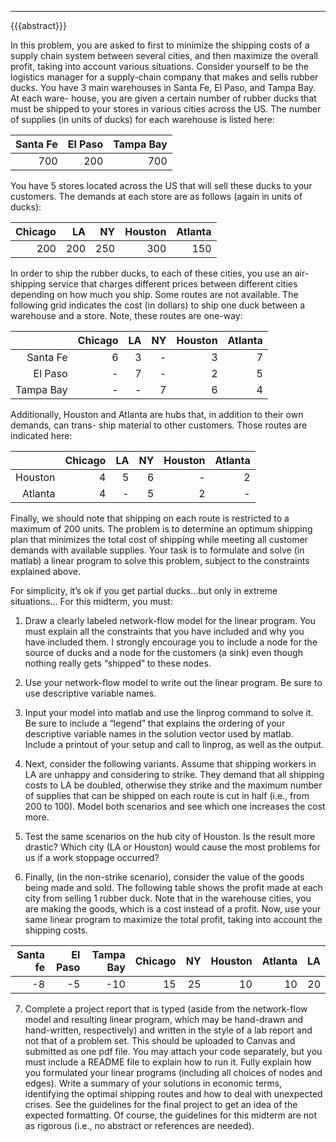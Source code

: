 ---
{{{abstract}}}
<!-- #region -->

In this problem, you are asked to first to minimize the shipping costs
of a supply chain system between several cities, and then maximize the
overall profit, taking into account various situations.  Consider
yourself to be the logistics manager for a supply-chain company that
makes and sells rubber ducks. You have 3 main warehouses in Santa Fe,
El Paso, and Tampa Bay. At each ware- house, you are given a certain
number of rubber ducks that must be shipped to your stores in various
cities across the US. The number of supplies (in units of ducks) for
each warehouse is listed here:

| Santa Fe | El Paso | Tampa Bay|
|---------:|--------:|---------:|
|      700 |     200 |      700 |

You have 5 stores located across the US that will sell these ducks to
your customers. The demands at each store are as follows (again in
units of ducks):

| Chicago | LA | NY | Houston | Atlanta |
|--------:|---:|---:|--------:|--------:|
|     200 | 200| 250|      300|      150|


In order to ship the rubber ducks, to each of these cities, you use an
air-shipping service that charges different prices between different
cities depending on how much you ship. Some routes are not
available. The following grid indicates the cost (in dollars) to ship
one duck between a warehouse and a store. Note, these routes are
one-way:

|           | Chicago | LA | NY | Houston | Atlanta |
|----------:|--------:|---:|---:|--------:|--------:|
|  Santa Fe |       6 |  3 |  - |       3 |       7 |
|   El Paso |       - |  7 |  - |       2 |       5 |
| Tampa Bay |       - |  - |  7 |       6 |       4 |


Additionally, Houston and Atlanta are hubs that, in addition to their
own demands, can trans- ship material to other customers. Those routes
are indicated here:

|         | Chicago | LA | NY | Houston | Atlanta |
|--------:|--------:|---:|---:|--------:|--------:|
| Houston |       4 |  5 |  6 |       - |       2 |
| Atlanta |       4 |  - |  5 |       2 |       - |


Finally, we should note that shipping on each route is restricted to a
maximum of 200 units.  The problem is to determine an optimum shipping
plan that minimizes the total cost of shipping while meeting all
customer demands with available supplies. Your task is to formulate
and solve (in matlab) a linear program to solve this problem, subject
to the constraints explained above. 

For simplicity, it’s ok if you get partial ducks...but only in extreme
situations... For this midterm, you must:

1. Draw a clearly labeled network-flow model for the linear
program. You must explain all the constraints that you have included
and why you have included them. I strongly encourage you to include a
node for the source of ducks and a node for the customers (a sink)
even though nothing really gets “shipped” to these nodes.

2. Use your network-flow model to write out the linear program. Be
sure to use descriptive variable names.

3. Input your model into matlab and use the linprog command to solve
it. Be sure to include a “legend” that explains the ordering of your
descriptive variable names in the solution vector used by
matlab. Include a printout of your setup and call to linprog, as well
as the output.

4. Next, consider the following variants. Assume that shipping workers
in LA are unhappy and considering to strike. They demand that all
shipping costs to LA be doubled, otherwise they strike and the maximum
number of supplies that can be shipped on each route is cut in half
(i.e., from 200 to 100). Model both scenarios and see which one
increases the cost more.

5. Test the same scenarios on the hub city of Houston. Is the result
more drastic? Which city (LA or Houston) would cause the most problems
for us if a work stoppage occurred?

6. Finally, (in the non-strike scenario), consider the value of the
goods being made and sold.  The following table shows the profit made
at each city from selling 1 rubber duck. Note that in the warehouse
cities, you are making the goods, which is a cost instead of a
profit. Now, use your same linear program to maximize the total
profit, taking into account the shipping costs.


| Santa fe | El Paso | Tampa Bay | Chicago | NY | Houston | Atlanta | LA |
|---------:|--------:|----------:|--------:|---:|--------:|--------:|---:|
|       -8 |      -5 |       -10 |      15 | 25 |      10 |      10 | 20 |

7. Complete a project report that is typed (aside from the
network-flow model and resulting linear program, which may be
hand-drawn and hand-written, respectively) and written in the style of
a lab report and not that of a problem set. This should be uploaded to
Canvas and submitted as one pdf file. You may attach your code
separately, but you must include a README file to explain how to run
it. Fully explain how you formulated your linear programs (including
all choices of nodes and edges). Write a summary of your solutions in
economic terms, identifying the optimal shipping routes and how to
deal with unexpected crises. See the guidelines for the final project
to get an idea of the expected formatting. Of course, the guidelines
for this midterm are not as rigorous (i.e., no abstract or references
are needed).
